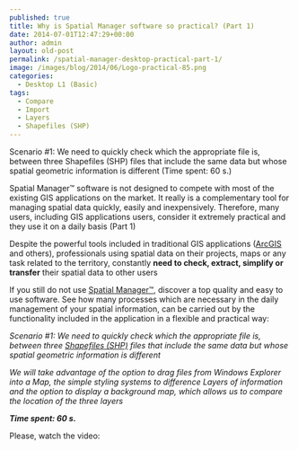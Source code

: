 ```yaml
---
published: true
title: Why is Spatial Manager software so practical? (Part 1)
date: 2014-07-01T12:47:29+00:00
author: admin
layout: old-post
permalink: /spatial-manager-desktop-practical-part-1/
image: /images/blog/2014/06/Logo-practical-85.png
categories:
  - Desktop L1 (Basic)
tags:
  - Compare
  - Import
  - Layers
  - Shapefiles (SHP)
---
```

Scenario #1: We need to quickly check which the appropriate file is, between three Shapefiles (SHP) files that include the same data but whose spatial geometric information is different (Time spent: 60 s.)

<!--more-->

Spatial Manager™ software is not designed to compete with most of the existing GIS applications on the market. It really is a complementary tool for managing spatial data quickly, easily and inexpensively. Therefore, many users, including GIS applications users, consider it extremely practical and they use it on a daily basis (Part 1)

Despite the powerful tools included in traditional GIS applications (<a title="ESRI ArcGIS page" href="http://www.esri.com/software/arcgis" target="_blank" rel="nofollow">ArcGIS</a> and others), professionals using spatial data on their projects, maps or any task related to the territory, constantly **need to check, extract, simplify or transfer** their spatial data to other users

If you still do not use <a title="Spatial Manager web" href="http://www.spatialmanager.com" target="_blank" rel="nofollow">Spatial Manager™</a>, discover a top quality and easy to use software. See how many processes which are necessary in the daily management of your spatial information, can be carried out by the functionality included in the application in a flexible and practical way:

_<span>Scenario #1</span>: We need to quickly check which the appropriate file is, between three <a title="Shapefiles (SHP) wiki" href="http://es.wikipedia.org/wiki/Shapefile" target="_blank" rel="nofollow">Shapefiles (SHP)</a> files that include the same data but whose spatial geometric information is different_

_We will take advantage of the option to drag files from Windows Explorer into a Map, the simple styling systems to difference Layers of information and the option to display a background map, which allows us to compare the location of the three layers_

**_Time spent: 60 s._**
  
Please, watch the video: